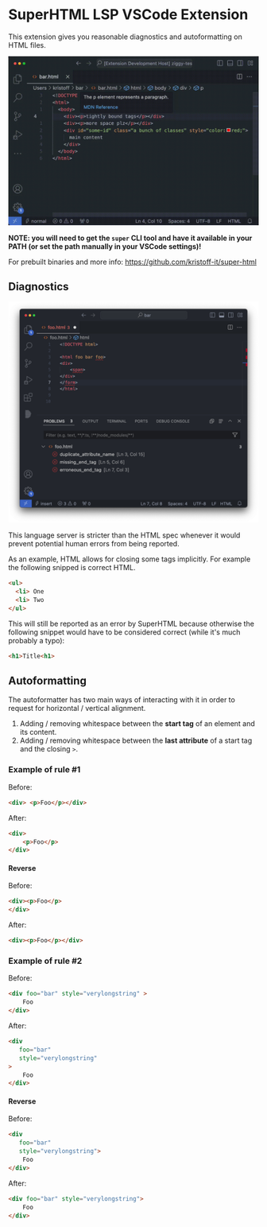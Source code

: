 # SuperHTML LSP VSCode Extension

This extension gives you reasonable diagnostics and autoformatting on HTML files.

![](../../.github/vscode-autoformat.gif)

**NOTE: you will need to get the `super` CLI tool and have it available in your PATH (or set the path manually in your VSCode settings)!**

For prebuilt binaries and more info: https://github.com/kristoff-it/super-html


## Diagnostics

![](../../.github/vscode.png)

This language server is stricter than the HTML spec whenever it would prevent potential human errors from being reported.


As an example, HTML allows for closing some tags implicitly. For example the following snipped is correct HTML.

```html
<ul>
  <li> One
  <li> Two
</ul>
```

This will still be reported as an error by SuperHTML because otherwise the following snippet would have to be considered correct (while it's much probably a typo):

```html
<h1>Title<h1>
```

## Autoformatting

The autoformatter has two main ways of interacting with it in order to request for horizontal / vertical alignment.

1. Adding / removing whitespace between the **start tag** of an element and its content.
2. Adding / removing whitespace between the **last attribute** of a start tag and the closing  `>`.


### Example of rule #1
Before:
```html
<div> <p>Foo</p></div>
```

After:
```html
<div> 
    <p>Foo</p>
</div>
```

#### Reverse

Before:
```html
<div><p>Foo</p>
</div>
```

After:
```html
<div><p>Foo</p></div>
```

### Example of rule #2
Before:
```html
<div foo="bar" style="verylongstring" >
    Foo
</div>
```

After:
```html
<div 
   foo="bar" 
   style="verylongstring" 
>
    Foo
</div>
```

#### Reverse

Before:
```html
<div 
   foo="bar" 
   style="verylongstring">
    Foo
</div>
```

After:
```html
<div foo="bar" style="verylongstring">
    Foo
</div>
```

